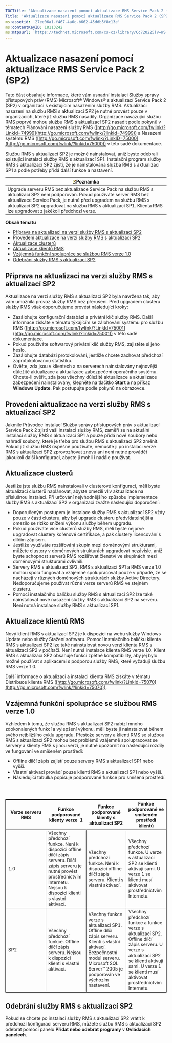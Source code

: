```yaml
---
TOCTitle: 'Aktualizace nasazení pomocí aktualizace RMS Service Pack 2 (SP2)'
Title: 'Aktualizace nasazení pomocí aktualizace RMS Service Pack 2 (SP2)'
ms:assetid: '27ee06a1-f467-4a6c-b662-45ddb5f8c13e'
ms:contentKeyID: 18113242
ms:mtpsurl: 'https://technet.microsoft.com/cs-cz/library/Cc720225(v=WS.10)'
---
```


Aktualizace nasazení pomocí aktualizace RMS Service Pack 2 (SP2)
================================================================

Tato část obsahuje informace, které vám usnadní instalaci Služby správy přístupových práv (RMS) Microsoft® Windows® s aktualizací Service Pack 2 (SP2) v organizaci s existujícím nasazením služby RMS. Aktualizaci nasazení na službu RMS s aktualizací SP2 je nutné provést pouze v organizacích, které již službu RMS nasadily. Organizace nasazující službu RMS poprvé mohou službu RMS s aktualizací SP2 nasadit podle pokynů v tématech Plánování nasazení služby RMS ([http://go.microsoft.com/fwlink/?LinkId=74999](http://go.microsoft.com/fwlink/?linkid=74999)) a Nasazení systému RMS ([http://go.microsoft.com/fwlink/?LinkID=75000](http://go.microsoft.com/fwlink/?linkid=75000)) v této sadě dokumentace.

Službu RMS s aktualizací SP2 je možné nainstalovat, aniž byste odebrali existující instalaci služby RMS s aktualizací SP1. Instalační program služby RMS s aktualizací SP2 zjistí, že je nainstalována služba RMS s aktualizací SP1 a podle potřeby přidá další funkce a nastavení.

| ![](images/Cc720225.note(WS.10).gif)Poznámka                                                                                                                                                                                                                                            |
|----------------------------------------------------------------------------------------------------------------------------------------------------------------------------------------------------------------------------------------------------------------------------------------------------------------------|
| Upgrade serveru RMS bez aktualizace Service Pack na službu RMS s aktualizací SP2 není podporován. Pokud používáte server RMS bez aktualizace Service Pack, je nutné před upgradem na službu RMS s aktualizací SP2 upgradovat na službu RMS s aktualizací SP1. Klienta RMS lze upgradovat z jakékoli předchozí verze. |

**Obsah tématu**

-   [Příprava na aktualizaci na verzi služby RMS s aktualizací SP2](#bkmk_preparingforsp2update)
-   [Provedení aktualizace na verzi služby RMS s aktualizací SP2](#bkmk_performingsp2update)
-   [Aktualizace clusterů](#bkmk_updateclusters)
-   [Aktualizace klientů RMS](#bkmk_updateclients)
-   [Vzájemná funkční spolupráce se službou RMS verze 1.0](#bkmk_interop)
-   [Odebrání služby RMS s aktualizací SP2](#bkmk_removingrms)

<span id="bkmk_PreparingForSP2Update"></span>
Příprava na aktualizaci na verzi služby RMS s aktualizací SP2
-------------------------------------------------------------

Aktualizace na verzi služby RMS s aktualizací SP2 byla navržena tak, aby vám umožnila provoz služby RMS bez přerušení. Před upgradem clusteru služby RMS však doporučujeme provést následující kroky:

-   Zazálohujte konfigurační databázi a privátní klíč služby RMS. Další informace získáte v tématu týkajícím se zálohování systému pro službu RMS ([http://go.microsoft.com/fwlink/?LinkId=75001](http://go.microsoft.com/fwlink/?linkid=75001)) v této sadě dokumentace.
-   Pokud používáte softwarový privátní klíč služby RMS, zajistěte si jeho heslo.
-   Zazálohujte databázi protokolování, jestliže chcete zachovat předchozí zaprotokolovanou statistiku.
-   Ověřte, zda jsou v klientech a na serverech nainstalovány nejnovější důležité aktualizace a aktualizace zabezpečení operačního systému. Chcete-li ověřit, zda jsou všechny důležité aktualizace a aktualizace zabezpečení nainstalovány, klepněte na tlačítko **Start** a na příkaz **Windows Update**. Pak postupujte podle pokynů na obrazovce.

<span id="bkmk_PerformingSP2Update"></span>
Provedení aktualizace na verzi služby RMS s aktualizací SP2
-----------------------------------------------------------

Jakmile Průvodce instalací Služby správy přístupových práv s aktualizací Service Pack 2 zjistí vaši instalaci služby RMS, zaměří se na aktuální instalaci služby RMS s aktualizací SP1 a pouze přidá nové soubory nebo nahradí soubory, které je třeba pro službu RMS s aktualizací SP2 změnit. Pokud již službu RMS úspěšně používáte, nemusíte ji po instalaci verze RMS s aktualizací SP2 zprovozňovat znovu ani není nutné provádět jakoukoli další konfiguraci, abyste ji mohli i nadále používat.

<span id="bkmk_UpdateClusters"></span>
Aktualizace clusterů
--------------------

Jestliže jste službu RMS nainstalovali v clusterové konfiguraci, měli byste aktualizaci clusterů naplánovat, abyste omezili vliv aktualizace na příslušnou instalaci. Při určování nejvhodnějšího způsobu implementace služby RMS s aktualizací SP2 v organizaci zvažte následující doporučení:

-   Doporučeným postupem je instalace služby RMS s aktualizací SP2 vždy pouze v části clusteru, aby byl upgrade clusteru předvídatelnější a omezilo se riziko snížení výkonu služby během upgradu.
-   Pokud používáte více clusterů služby RMS, měli byste nejprve upgradovat clustery kořenové certifikace, a pak clustery licencování s dílčím zápisem.
-   Jestliže využíváte rozšiřování skupin mezi doménovými strukturami, můžete clustery v doménových strukturách upgradovat nezávisle, aniž byste schopnost serverů RMS rozšiřovat členství ve skupinách mezi doménovými strukturami ovlivnili.
-   Servery RMS s aktualizací SP2, RMS s aktualizací SP1 a RMS verze 1.0 mohou spolu fungovat a vzájemně spolupracovat pouze v případě, že se nacházejí v různých doménových strukturách služby Active Directory. Nedoporučujeme používat různé verze serverů RMS ve stejném clusteru.
-   Pomocí instalačního balíčku služby RMS s aktualizací SP2 lze také nainstalovat nové nasazení služby RMS s aktualizací SP2 na serveru. Není nutná instalace služby RMS s aktualizací SP1.

<span id="bkmk_UpdateClients"></span>
Aktualizace klientů RMS
-----------------------

Nový klient RMS s aktualizací SP2 je k dispozici na webu služby Windows Update nebo služby Stažení softwaru. Pomocí instalačního balíčku klienta RMS s aktualizací SP2 lze také nainstalovat novou verzi klienta RMS s aktualizací SP2 v počítači. Není nutná instalace klienta RMS verze 1.0. Klient RMS s aktualizací SP2 obsahuje funkci zpětné kompatibility, aby jej bylo možné používat s aplikacemi s podporou služby RMS, které vyžadují službu RMS verze 1.0.

Další informace o aktualizaci a instalaci klienta RMS získáte v tématu Distribuce klienta RMS ([http://go.microsoft.com/fwlink/?LinkId=75070](http://go.microsoft.com/fwlink/?linkid=75070)).

<span id="bkmk_InterOp"></span>
Vzájemná funkční spolupráce se službou RMS verze 1.0
----------------------------------------------------

Vzhledem k tomu, že služba RMS s aktualizací SP2 nabízí mnoho zdokonalených funkcí a vylepšení výkonu, měli byste ji nainstalovat během svého nejbližšího cyklu upgradu. Přestože servery a klienti RMS se službou RMS s aktualizací SP2 mohou bez problémů vzájemně spolupracovat se servery a klienty RMS s jinou verzí, je nutné upozornit na následující rozdíly ve fungování ve smíšeném prostředí:

-   Offline dílčí zápis zajistí pouze servery RMS s aktualizací SP1 nebo vyšší.
-   Vlastní aktivaci provádí pouze klienti RMS s aktualizací SP1 nebo vyšší.
-   Následující tabulka popisuje podporované funkce pro smíšená prostředí:

###  

 
<table style="border:1px solid black;">
<colgroup>
<col width="25%" />
<col width="25%" />
<col width="25%" />
<col width="25%" />
</colgroup>
<thead>
<tr class="header">
<th>Verze serveru RMS</th>
<th>Funkce podporované klienty verze  1</th>
<th>Funkce podporované klienty s aktualizací SP2</th>
<th>Funkce podporované ve smíšeném prostředí klientů</th>
</tr>
</thead>
<tbody>
<tr class="odd">
<td style="border:1px solid black;">1.0</td>
<td style="border:1px solid black;">Všechny předchozí funkce.
Není k dispozici offline dílčí zápis serveru. Dílčí zápis serveru je nutné provést prostřednictvím Internetu.
Nejsou k dispozici klienti s vlastní aktivací.</td>
<td style="border:1px solid black;">Všechny předchozí funkce.
Není k dispozici offline dílčí zápis serveru.
Klienti s vlastní aktivací.</td>
<td style="border:1px solid black;">Všechny předchozí funkce.
U verze s aktualizací SP2 se klienti aktivují sami.
U verze 1 se klienti musí aktivovat prostřednictvím Internetu.</td>
</tr>
<tr class="even">
<td style="border:1px solid black;">SP2</td>
<td style="border:1px solid black;">Všechny předchozí funkce.
Offline dílčí zápis serveru.
Nejsou k dispozici klienti s vlastní aktivací.</td>
<td style="border:1px solid black;">Všechny funkce verze s aktualizací SP1.
Offline dílčí zápis serveru.
Klienti s vlastní aktivací.
Bezpečnostní modul serveru.
Microsoft SQL Server™ 2005 je podporován ve výchozím nastavení.</td>
<td style="border:1px solid black;">Všechny předchozí funkce a funkce verze s aktualizací SP2.
Offline dílčí zápis serveru.
U verze s aktualizací SP2 se klienti aktivují sami.
U verze 1 se klienti musí aktivovat prostřednictvím Internetu.</td>
</tr>
</tbody>
</table>
 

<span id="bkmk_RemovingRMS"></span>
Odebrání služby RMS s aktualizací SP2
-------------------------------------

Pokud se chcete po instalaci služby RMS s aktualizací SP2 vrátit k předchozí konfiguraci serveru RMS, můžete službu RMS s aktualizací SP2 odebrat pomocí panelu **Přidat nebo odebrat programy** v **Ovládacích panelech**.
